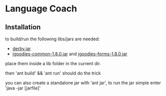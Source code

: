 # Language Coach


## Installation

to build/run the following libs/jars are needed:

* [derby.jar](http://db.apache.org/derby/derby_downloads.html)
* [jgoodies-common-1.8.0.jar](http://www.jgoodies.com/downloads/libraries/) and [jgoodies-forms-1.8.0.jar](http://www.jgoodies.com/downloads/libraries/)

place them inside a lib folder in the current dir.

then 'ant build' && 'ant run' should do the trick

you can also create a standalone jar with 'ant jar', to run
the jar simple enter 'java -jar [jarfile]'
